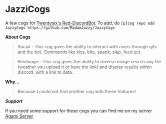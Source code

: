 # JazziCogs
A few cogs for [Twentysix's Red-DiscordBot](https://github.com/Twentysix26/Red-DiscordBot).
To add, do `[p]cog repo add JazzyCogs https://github.com/MadamJazzy/JazzyCogs`

**About Cogs**

>Social - This cog gives the ability to interact with users through gifs and the bot. Commands like kiss, bite, spank, slap, feed ect. 

>RevImage - This cog gives the ability to reverse image search any file (weather you upload it or have the link) and display results within discord. with a link to data. 

**Why...** 

>Because I could not find another cog with these features!

**_Support_** 

If you need some support for these cogs you can find me on my server [Agami Server](https://discord.gg/agami)
